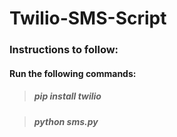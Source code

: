 # Twilio-SMS-Script

### Instructions to follow:
#### Run the following commands:

> ##### pip install twilio

> ##### python sms.py

